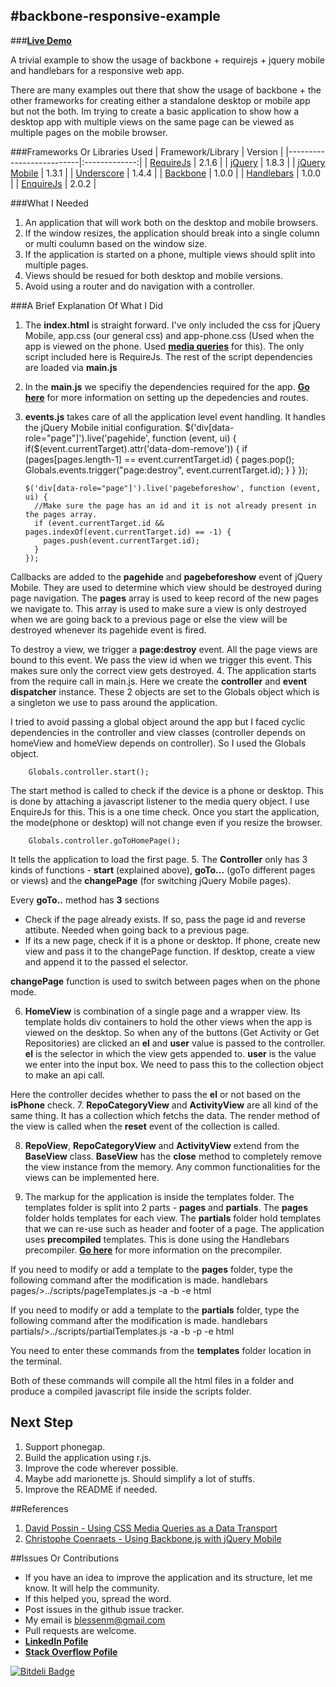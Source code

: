 #backbone-responsive-example
---
###[**Live Demo**](http://blessenm.github.io/backbone-responsive-example/)

A trivial example to show the usage of backbone + requirejs + jquery mobile and handlebars for a responsive web app.
 
There are many examples out there that show the usage of backbone + the other frameworks for creating either a standalone desktop or mobile app but not the both. Im trying to create a basic application to show how a desktop app with multiple views on the same page can be viewed as multiple pages on the mobile browser.

###Frameworks Or Libraries Used
| Framework/Library        | Version       |
|--------------------------|:-------------:|
| [RequireJs](https://github.com/jrburke/requirejs)         | 2.1.6 |
| [jQuery](https://github.com/jquery/jquery)                | 1.8.3 |
| [jQuery Mobile](https://github.com/jquery/jquery-mobile)  | 1.3.1 |
| [Underscore](https://github.com/documentcloud/underscore) | 1.4.4 |
| [Backbone](https://github.com/documentcloud/backbone)     | 1.0.0 |
| [Handlebars](https://github.com/wycats/handlebars.js)     | 1.0.0 |
| [EnquireJs](https://github.com/WickyNilliams/enquire.js)  | 2.0.2 |

###What I Needed
1. An application that will work both on the desktop and mobile browsers.
2. If the window resizes, the application should break into a single column or multi coulumn based on the window size.
3. If the application is started on a phone, multiple views should split into multiple pages.
4. Views should be resued for both desktop and mobile versions.
5. Avoid using a router and do navigation with a controller.

###A Brief Explanation Of What I Did
 1. The **index.html** is straight forward. I've only included the css for jQuery Mobile, app.css (our general css) and app-phone.css (Used when the app is viewed on the phone. Used [**media queries**](http://net.tutsplus.com/tutorials/html-css-techniques/quick-tip-a-crash-course-in-css-media-queries/) for this). The only script included here is RequireJs. The rest of the script dependencies are loaded via **main.js**
 2. In the **main.js** we specifiy the dependencies required for the app. [**Go here**](http://requirejs.org/docs/api.html) for more information on setting up the depedencies and routes. 
 3. **events.js** takes care of all the application level event handling. It handles the jQuery Mobile initial configuration. 
        $('div[data-role="page"]').live('pagehide', function (event, ui) {
          if($(event.currentTarget).attr('data-dom-remove')) {
            if (pages[pages.length-1] == event.currentTarget.id) {
              pages.pop();
              Globals.events.trigger("page:destroy", event.currentTarget.id);
            }
          }
        });
      
        $('div[data-role="page"]').live('pagebeforeshow', function (event, ui) {
          //Make sure the page has an id and it is not already present in the pages array.
          if (event.currentTarget.id && pages.indexOf(event.currentTarget.id) == -1) {
            pages.push(event.currentTarget.id);
          }
        });
 Callbacks are added to the **pagehide** and **pagebeforeshow** event of jQuery Mobile. They are used to determine which view should be destroyed during page navigation. The **pages** array is used to keep record of the new pages we navigate to. This array is used to make sure a view is only destroyed when we are going back to a previous page or else the view will be destroyed whenever its pagehide event is fired.
 
 To destroy a view, we trigger a **page:destroy** event. All the page views are bound to this event. We pass the view id when we trigger this event. This makes sure only the correct view gets destroyed.
 4. The application starts from the require call in main.js. Here we create the **controller** and **event dispatcher** instance. These 2 objects are set to the Globals object which is a singleton we use to pass around the application.
 
 I tried to avoid passing a global object around the app but I faced cyclic dependencies in the controller and view classes (controller depends on homeView and homeView depends on controller). So I used the Globals object.
 
        Globals.controller.start();
     
 The start method is called to check if the device is a phone or desktop. This is done by attaching a javascript listener to the media query object. I use EnquireJs for this. This is a one time check. Once you start the application, the mode(phone or desktop) will not change even if you resize the browser.
 
        Globals.controller.goToHomePage();
        
 It tells the application to load the first page.
 5. The **Controller** only has 3 kinds of functions - **start** (explained above), **goTo...** (goTo different pages or views) and the **changePage** (for switching jQuery Mobile pages).
 
 Every **goTo..** method has **3** sections
  * Check if the page already exists. If so, pass the page id and reverse attibute. Needed when going back to a previous page.
  * If its a new page, check if it is a phone or desktop. If phone, create new view and pass it to the changePage function.
  If desktop, create a view and append it to the passed el selector.
  
  **changePage** function is used to switch between pages when on the phone mode.
  
 6. **HomeView** is combination of a single page and a wrapper view. Its template holds div containers to hold the other views when the app is viewed on the desktop. So when any of the buttons (Get Activity or Get Repositories) are clicked an **el** and **user** value is passed to the controller. **el** is the selector in which the view gets appended to. **user** is the value we enter into the input box. We need to pass this to the collection object to make an api call.
  
 Here the controller decides whether to pass the **el** or not based on the **isPhone** check.
 7. **RepoCategoryView** and **ActivityView** are all kind of the same thing. It has a collection which fetchs the data. The render method of the view is called when the **reset** event of the collection is called.
 
 8. **RepoView**, **RepoCategoryView** and **ActivityView** extend from the **BaseView** class. **BaseView** has the **close** method to completely remove the view instance from the memory. Any common functionalities for the views can be implemented here.
 
 9. The markup for the application is inside the templates folder. The templates folder is split into 2 parts - **pages** and **partials**. The **pages** folder holds templates for each view. The **partials** folder hold templates that we can re-use such as header and footer of a page. The application uses **precompiled** templates. This is done using the Handlebars precompiler. [**Go here**](https://github.com/wycats/handlebars.js#precompiling-templates) for more information on the precompiler.
 
 If you need to modify or add a template to the **pages** folder, type the following command after the modification is made.
        handlebars pages/>../scripts/pageTemplates.js -a -b -e html
        
 If you need to modify or add a template to the **partials** folder, type the following command after the modification is made.
        handlebars partials/>../scripts/partialTemplates.js -a -b -p -e html
        
 You need to enter these commands from the **templates** folder location in the terminal.
 
 Both of these commands will compile all the html files in a folder and produce a compiled javascript file inside the scripts folder.
 
## Next Step
1. Support phonegap.
2. Build the application using r.js.
3. Improve the code wherever possible.
4. Maybe add marionette js. Should simplify a lot of stuffs.
5. Improve the README if needed.

##References
1. [David Possin - Using CSS Media Queries as a Data Transport](http://randomjavascript.blogspot.in/2013/02/using-css-media-queries-as-data.html)
2. [Christophe Coenraets - Using Backbone.js with jQuery Mobile](http://coenraets.org/blog/2012/03/using-backbone-js-with-jquery-mobile/)
 
##Issues Or Contributions
* If you have an idea to improve the application and its structure, let me know. It will help the community.
* If this helped you, spread the word.
* Post issues in the github issue tracker.
*  My email is blessenm@gmail.com
*  Pull requests are welcome.
*  [__LinkedIn Pofile__](http://in.linkedin.com/pub/blessan-mathew/24/605/730 "LinkedIn Profie")
*  [__Stack Overflow Pofile__](http://stackoverflow.com/users/548568/blessenm "Stack Overflow Pofile")

[![Bitdeli Badge](https://d2weczhvl823v0.cloudfront.net/blessenm/backbone-responsive-example/trend.png)](https://bitdeli.com/free "Bitdeli Badge")

